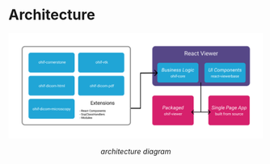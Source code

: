 # Architecture

![Architecture Diagram](../assets/img/architecture-diagram.png)

<center><i>architecture diagram</i></center>